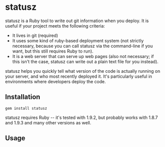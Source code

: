 statusz
=======

statusz is a Ruby tool to write out git information when you deploy. It is useful if your project
meets the following criteria:

* It lives in git (required)
* It uses some kind of ruby-based deployment system (not strictly necessary, because you can call statusz via
  the command-line if you want, but this still requires Ruby to run).
* It is a web server that can serve up web pages (also not necessary; if this isn't the case, statusz can
  write out a plain text file for you instead).

statusz helps you quickly tell what version of the code is actually running on your server, and who most
recently deployed it. It's particularly useful in environments where developers deploy the code.

Installation
------------

    gem install statusz

statusz requires Ruby -- it's tested with 1.9.2, but probably works with 1.8.7 and 1.9.3 and many other
versions as well.

Usage
-----
